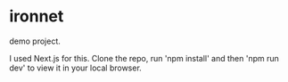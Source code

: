 # ironnet
demo project.

I used Next.js for this.  Clone the repo, run 'npm install' and then 'npm run dev' to view it in your local browser.
